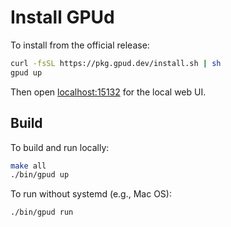 # Install GPUd

To install from the official release:

```bash
curl -fsSL https://pkg.gpud.dev/install.sh | sh
gpud up
```

Then open [localhost:15132](https://localhost:15132) for the local web UI.

## Build

To build and run locally:

```bash
make all
./bin/gpud up
```

To run without systemd (e.g., Mac OS):

```bash
./bin/gpud run
```
